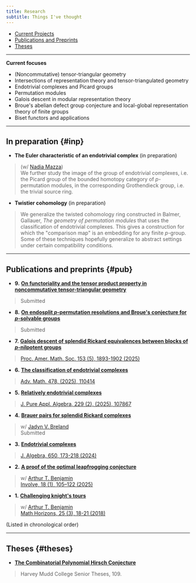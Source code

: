```yaml
---
title: Research
subtitle: Things I've thought
---
```


- [Current Projects](#inp)
- [Publications and Preprints](#pub)
- [Theses](#theses)

---

**Current focuses**

- (Noncommutative) tensor-triangular geometry
- Intersections of representation theory and tensor-triangulated geometry
- Endotrivial complexes and Picard groups
- Permutation modules
- Galois descent in modular representation theory
- Broue's abelian defect group conjecture and local-global representation theory of finite groups
- Biset functors and applications

---

## In preparation {#inp}

- **The Euler characteristic of an endotrivial complex** (in preparation)
> (w/ [Nadia Mazza](https://www.lancaster.ac.uk/maths/people/nadia-mazza))     
> We further study the image of the group of endotrivial complexes, i.e. the Picard group of the bounded homotopy category of $p$-permutation modules, in the corresponding Grothendieck group, i.e. the trivial source ring. 
- **Twistier cohomology** (in preparation) 
> We generalize the twisted cohomology ring constructed in Balmer, Gallauer, *The geometry of permutation modules* that uses the classification of endotrivial complexes. This gives a construction for which the "comparison map" is an embedding for any finite $p$-group. Some of these techniques hopefully generalize to abstract settings under certain compatibility conditions.     

---

## Publications and preprints {#pub}

- **9.** [**On functoriality and the tensor product property in noncommutative tensor-triangular geometry**](https://arxiv.org/abs/2505.01899)
> Submitted
- **8.** [**On endosplit $p$-permutation resolutions and Broue's conjecture for $p$-solvable groups**](https://arxiv.org/abs/2408.04094)
> Submitted
- **7.** [**Galois descent of splendid Rickard equivalences between blocks of $p$-nilpotent groups**](https://arxiv.org/abs/2405.16061)
> [Proc. Amer. Math. Soc. 153 (5), 1893-1902 (2025)](https://doi.org/10.1090/proc/17230)
- **6.** [**The classification of endotrivial complexes**](https://arxiv.org/abs/2403.04088) 
> [Adv. Math. 478, (2025), 110414](https://www.sciencedirect.com/science/article/pii/S0001870825003020)
- **5.** [**Relatively endotrivial complexes**](https://arxiv.org/abs/2402.08042)
> [J. Pure Appl. Algebra, 229 (2), (2025), 107867](https://www.sciencedirect.com/science/article/pii/S0022404925000064)
- **4.** [**Brauer pairs for splendid Rickard complexes**](https://arxiv.org/abs/2312.10258)
> w/ [Jadyn V. Breland](https://people.ucsc.edu/~jbreland/index.html)   
> Submitted
- **3.** [**Endotrivial complexes**](https://arxiv.org/abs/2309.12138) 
> [J. Algebra, 650, 173-218 (2024)](https://www.sciencedirect.com/science/article/pii/S0021869324001728)
- **2.** [**A proof of the optimal leapfrogging conjecture**](https://arxiv.org/abs/2110.08319)
> w/ [Arthur T. Benjamin](https://www.arthurbenjamin.info/)    
> [Involve, 18 (1), 105–122 (2025)](https://msp.org/involve/2025/18-1/index.xhtml)
- **1.** [**Challenging knight's tours**](https://math.hmc.edu/benjamin/wp-content/uploads/sites/5/2019/06/Challenging-Knight%E2%80%99s-Tours.pdf)
> w/ [Arthur T. Benjamin](https://www.arthurbenjamin.info/)    
> [Math Horizons, 25 (3), 18-21 (2018)](https://www.tandfonline.com/doi/full/10.1080/10724117.2018.1424460)

(Listed in chronological order)

---

## Theses {#theses}

- [**The Combinatorial Polynomial Hirsch Conjecture**](https://scholarship.claremont.edu/cgi/viewcontent.cgi?article=1096&context=hmc_theses)
> Harvey Mudd College Senior Theses, 109.



